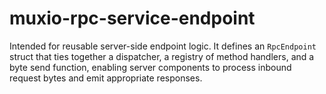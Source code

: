# muxio-rpc-service-endpoint

Intended for reusable server-side endpoint logic. It defines an `RpcEndpoint` struct that ties together a dispatcher, a registry of method handlers, and a byte send function, enabling server components to process inbound request bytes and emit appropriate responses.
